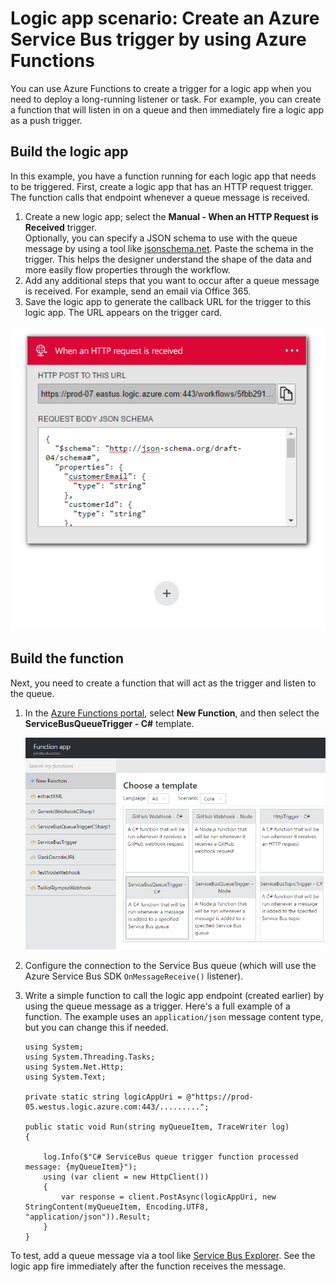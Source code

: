 <properties
   pageTitle="Logic app scenario: Create an Azure Functions Service Bus trigger | Microsoft Azure"
   description="Use Azure Functions to create a Service Bus trigger for a logic app"
   services="app-service\logic,functions"
   documentationCenter=".net,nodejs,java"
   authors="jeffhollan"
   manager="dwrede"
   editor=""/>

<tags
   ms.service="app-service-logic"
   ms.devlang="multiple"
   ms.topic="article"
   ms.tgt_pltfrm="na"
   ms.workload="integration"
   ms.date="05/23/2016"
   ms.author="jehollan"/>

# Logic app scenario: Create an Azure Service Bus trigger by using Azure Functions

You can use Azure Functions to create a trigger for a logic app when you need to deploy a long-running listener or task. For example, you can create a function that will listen in on a queue and then immediately fire a logic app as a push trigger.

## Build the logic app

In this example, you have a function running for each logic app that needs to be triggered. First, create a logic app that has an HTTP request trigger. The function calls that endpoint whenever a queue message is received.  

1. Create a new logic app; select the **Manual - When an HTTP Request is Received** trigger.  
   Optionally, you can specify a JSON schema to use with the queue message by using a tool like [jsonschema.net](http://jsonschema.net). Paste the schema in the trigger. This helps the designer understand the shape of the data and more easily flow properties through the workflow.
1. Add any additional steps that you want to occur after a queue message is received. For example, send an email via Office 365.  
1. Save the logic app to generate the callback URL for the trigger to this logic app. The URL appears on the trigger card.

![The callback URL appears on the trigger card][1]

## Build the function

Next, you need to create a function that will act as the trigger and listen to the queue.

1. In the [Azure Functions portal](https://functions.azure.com/signin), select **New Function**, and then select the **ServiceBusQueueTrigger - C#** template.

    ![Azure Functions portal][2]

2. Configure the connection to the Service Bus queue (which will use the Azure Service Bus SDK `OnMessageReceive()` listener).
3. Write a simple function to call the logic app endpoint (created earlier) by using the queue message as a trigger. Here's a full example of a function. The example uses an `application/json` message content type, but you can change this if needed.

   ```
   using System;
   using System.Threading.Tasks;
   using System.Net.Http;
   using System.Text;

   private static string logicAppUri = @"https://prod-05.westus.logic.azure.com:443/.........";

   public static void Run(string myQueueItem, TraceWriter log)
   {

       log.Info($"C# ServiceBus queue trigger function processed message: {myQueueItem}");
       using (var client = new HttpClient())
       {
           var response = client.PostAsync(logicAppUri, new StringContent(myQueueItem, Encoding.UTF8, "application/json")).Result;
       }
   }
   ```

To test, add a queue message via a tool like [Service Bus Explorer](https://github.com/paolosalvatori/ServiceBusExplorer). See the logic app fire immediately after the function receives the message.

<!-- Image References -->
[1]: ./media/app-service-logic-scenario-function-sb-trigger/manualTrigger.PNG
[2]: ./media/app-service-logic-scenario-function-sb-trigger/newQueueTriggerFunction.PNG
